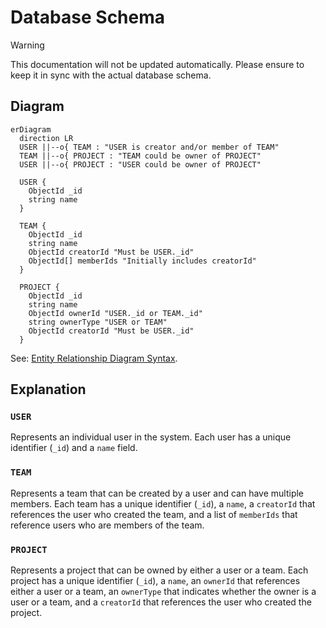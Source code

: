 # Database Schema

> [!WARNING]
> This documentation will not be updated automatically. Please ensure to keep it in sync with the actual database schema.

## Diagram

```mermaid
erDiagram
  direction LR
  USER ||--o{ TEAM : "USER is creator and/or member of TEAM"
  TEAM ||--o{ PROJECT : "TEAM could be owner of PROJECT"
  USER ||--o{ PROJECT : "USER could be owner of PROJECT"

  USER {
    ObjectId _id
    string name
  }

  TEAM {
    ObjectId _id
    string name
    ObjectId creatorId "Must be USER._id"
    ObjectId[] memberIds "Initially includes creatorId"
  }

  PROJECT {
    ObjectId _id
    string name
    ObjectId ownerId "USER._id or TEAM._id"
    string ownerType "USER or TEAM"
    ObjectId creatorId "Must be USER._id"
  }
```

See: [Entity Relationship Diagram Syntax](https://mermaid.nodejs.cn/syntax/entityRelationshipDiagram.html#relationship-syntax).

## Explanation

### `USER`

Represents an individual user in the system. Each user has a unique identifier (`_id`) and a `name` field.

### `TEAM`

Represents a team that can be created by a user and can have multiple members. Each team has a unique identifier (`_id`), a `name`, a `creatorId` that references the user who created the team, and a list of `memberIds` that reference users who are members of the team.

### `PROJECT`

Represents a project that can be owned by either a user or a team. Each project has a unique identifier (`_id`), a `name`, an `ownerId` that references either a user or a team, an `ownerType` that indicates whether the owner is a user or a team, and a `creatorId` that references the user who created the project.
